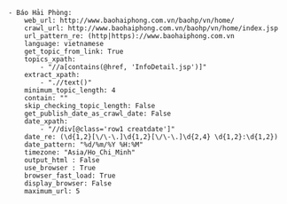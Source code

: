     - Báo Hải Phòng:
        web_url: http://www.baohaiphong.com.vn/baohp/vn/home/
        crawl_url: http://www.baohaiphong.com.vn/baohp/vn/home/index.jsp
        url_pattern_re: (http|https)://www.baohaiphong.com.vn
        language: vietnamese 
        get_topic_from_link: True 
        topics_xpath: 
            - "//a[contains(@href, 'InfoDetail.jsp')]"
        extract_xpath: 
            - ".//text()"
        minimum_topic_length: 4
        contain: ""  
        skip_checking_topic_length: False 
        get_publish_date_as_crawl_date: False
        date_xpath: 
            - "//div[@class='row1 creatdate']"
        date_re: (\d{1,2}[\/\-\.]\d{1,2}[\/\-\.]\d{2,4} \d{1,2}:\d{1,2})
        date_pattern: "%d/%m/%Y %H:%M" 
        timezone: "Asia/Ho_Chi_Minh"
        output_html : False
        use_browser : True
        browser_fast_load: True
        display_browser: False
        maximum_url: 5
